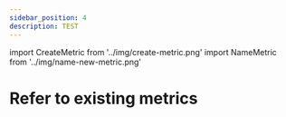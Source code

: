 ```yaml
---
sidebar_position: 4
description: TEST
---
```

import CreateMetric from '../img/create-metric.png'
import NameMetric from '../img/name-new-metric.png'

# Refer to existing metrics


